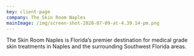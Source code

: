 ```yaml
---
key: client-page
company: The Skin Room Naples
mainImage: /img/screen-shot-2020-07-09-at-4.39.14-pm.png
---
```

The Skin Room Naples is Florida’s premier destination for medical grade skin treatments in Naples and the surrounding Southwest Florida areas.
